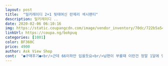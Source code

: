 ```yaml
---
layout: post 
title:  "밀키레이디 2+1 뒷태여신 란제리 섹시팬티" 
description: 밀키레이디 ..
date: 2020-02-06 06:10:16 
img: https://static.coupangcdn.com/image/vendor_inventory/70dc/722b5a542b4b9f6807f0dffcdf6fa61ebf292fb2c3c79604a9687b5afab1.jpg 
linkUrl: https://coupa.ng/bokpuq 
categories: [1001] 
color: BF360C 
price: 4900 
author: Ask View Shop 
cont:  "●구매후기●<br/>근데 66이하만 입을듯요<br/>남편이 부를때 이런건 정말 1달에 몇번식 입고 서프라이즈 하면은 엄청 좋아해요~~♡♡  이런건 잘 안하는편이어서 챙피했어요 처음에 근데 남편 맘에 들었나봐요  뭔가 달랐어요<br/>땡규해용<br/>리본도 큼직하고  재질도 좋아요<br/>바느질 마감도 가격대비 괜츈합니다.<br/> 마무리 잘되어 있고 나름 신축성도 있어서 크게 불편하진 않아요.<br/> 뒷태 반전이라 이벤트로 괜츈할듯 해요.<br/><br/>베이지색이  사은품으로 왓는데 완전고급짐<br/>신축성어느정도 잇음<br/>오빠가 보고 어떨지 살짝 기대됩니다 ^^;;<br/>웊스 푹.<br/>ㅅ<br/>이런건 처음이라 걱정되기는 한데 받아보니 이쁘내요 ^^<br/>이업체   칭찬해요<br/>정말  부부관계에  실용적인 디자인이예요<br/>진짜 이거 기대하지 않고 샀는데 예상보다는 훨씬 좋네요<br/>항상 같은거 하지 않고 새로운걸 해보면 더 좋아지네요 ㅎㅎㅎ<br/>" 
---
```

